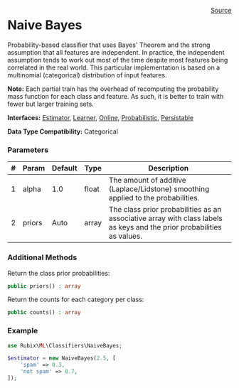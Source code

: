 <span style="float:right;"><a href="https://github.com/RubixML/RubixML/blob/master/src/Classifiers/NaiveBayes.php">Source</a></span>

# Naive Bayes
Probability-based classifier that uses Bayes' Theorem and the strong assumption that all features are independent. In practice, the independent assumption tends to work out most of the time despite most features being correlated in the real world. This particular implementation is based on a multinomial (categorical) distribution of input features.

**Note:** Each partial train has the overhead of recomputing the probability mass function for each class and feature. As such, it is better to train with fewer but larger training sets.

**Interfaces:** [Estimator](../estimator.md), [Learner](../learner.md), [Online](../online.md), [Probabilistic](../probabilistic.md), [Persistable](../persistable.md)

**Data Type Compatibility:** Categorical

### Parameters
| # | Param | Default | Type | Description |
|---|---|---|---|---|
| 1 | alpha | 1.0 | float | The amount of additive (Laplace/Lidstone) smoothing applied to the probabilities. |
| 2 | priors | Auto | array | The class prior probabilities as an associative array with class labels as keys and the prior probabilities as values. |

### Additional Methods
Return the class prior probabilities:
```php
public priors() : array
```

Return the counts for each category per class:
```php
public counts() : array
```

### Example
```php
use Rubix\ML\Classifiers\NaiveBayes;

$estimator = new NaiveBayes(2.5, [
	'spam' => 0.3,
	'not spam' => 0.7,
]);
```